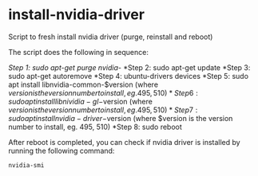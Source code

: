 # install-nvidia-driver
Script to fresh install nvidia driver (purge, reinstall and reboot)

The script does the following in sequence:

*Step 1: sudo apt-get purge nvidia-*
*Step 2: sudo apt-get update
*Step 3: sudo apt-get autoremove
*Step 4: ubuntu-drivers devices
*Step 5: sudo apt install libnvidia-common-$version (where $version is the version number to install, eg. 495, 510)
*Step 6: sudo apt install libnividia-gl-$version (where $version is the version number to install, eg. 495, 510)
*Step 7: sudo apt install nvidia-driver-$version (where $version is the version number to install, eg. 495, 510)
*Step 8: sudo reboot

After reboot is completed, you can check if nvidia driver is installed by running the following command:
```shell
nvidia-smi
```
